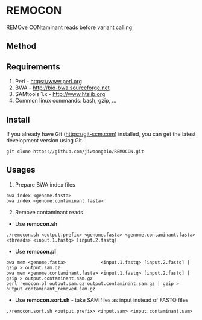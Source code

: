 # REMOCON

REMOve CONtaminant reads before variant calling


## Method


## Requirements

1. Perl - https://www.perl.org
2. BWA - http://bio-bwa.sourceforge.net
3. SAMtools 1.x - http://www.htslib.org
4. Common linux commands: bash, gzip, ...


## Install

If you already have Git (https://git-scm.com) installed, you can get the latest development version using Git.
```
git clone https://github.com/jiwoongbio/REMOCON.git
```


## Usages

1. Prepare BWA index files
  ```
  bwa index <genome.fasta>
  bwa index <genome.contaminant.fasta>
  ```

2. Remove contaminant reads
  * Use **remocon.sh**
  ```
  ./remocon.sh <output.prefix> <genome.fasta> <genome.contaminant.fasta> <threads> <input.1.fastq> [input.2.fastq]
  ```
  * Use **remocon.pl**
  ```
  bwa mem <genome.fasta>             <input.1.fastq> [input.2.fastq] | gzip > output.sam.gz
  bwa mem <genome.contaminant.fasta> <input.1.fastq> [input.2.fastq] | gzip > output.contaminant.sam.gz
  perl remocon.pl output.sam.gz output.contaminant.sam.gz | gzip > output.contaminant_removed.sam.gz
  ```
  * Use **remocon.sort.sh** - take SAM files as input instead of FASTQ files
  ```
  ./remocon.sort.sh <output.prefix> <input.sam> <input.contaminant.sam>
  ```
